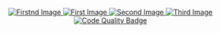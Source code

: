 <p align="center">
  <a href="https://nathanneurotic.github.io/AI" target="_blank">
    <img src="https://github.com/user-attachments/assets/cc066f97-cc94-4b52-98f0-cbafce0bcc21" alt="Firstnd Image">
  </a>
  <a href="https://www.psx-place.com/threads/ps2-starter-riptos-recommendations.45976/" target="_blank">
    <img src="https://github.com/user-attachments/assets/2a9b4df8-993f-4f0a-8896-074d7840b8ce" alt="First Image">
  </a>
  <a href="https://www.psx-place.com/threads/ps2-starter-riptos-recommendations.45976/" target="_blank">
    <img src="https://github.com/user-attachments/assets/5ab59755-65f6-47d0-b005-d20ed0dbcb42" alt="Second Image">
  </a><a href="https://www.ko-fi.com/ripto"><img src="https://github.com/user-attachments/assets/3cf1127d-2c5e-4225-9258-a5f2c2421281" alt="Third Image"><img src="https://github-readme-stats.vercel.app/api?username=nathanneurotic" alt="Code Quality Badge"></a></p>

